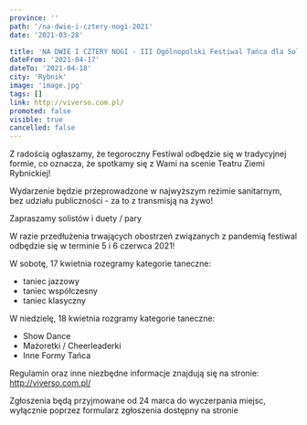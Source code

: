 ```yaml
---
province: ''
path: '/na-dwie-i-cztery-nogi-2021'
date: '2021-03-28'

title: 'NA DWIE I CZTERY NOGI - III Ogólnopolski Festiwal Tańca dla Solistów i Duetów'
dateFrom: '2021-04-17'
dateTo: '2021-04-18'
city: 'Rybnik'
image: 'image.jpg'
tags: []
link: http://viverso.com.pl/
promoted: false
visible: true
cancelled: false
---
```

Z radością ogłaszamy, że tegoroczny Festiwal odbędzie się w tradycyjnej formie, co oznacza, że spotkamy się z Wami na scenie Teatru Ziemi Rybnickiej!

Wydarzenie będzie przeprowadzone w najwyższym reżimie sanitarnym, bez udziału publiczności - za to z transmisją na żywo!

Zapraszamy solistów i duety / pary

W razie przedłużenia trwających obostrzeń związanych z pandemią festiwal odbędzie się w terminie 5 i 6 czerwca 2021!

W sobotę, 17 kwietnia rozegramy kategorie taneczne:
- taniec jazzowy
- taniec współczesny
- taniec klasyczny

W niedzielę, 18 kwietnia rozgramy kategorie taneczne:
- Show Dance
- Mażoretki / Cheerleaderki
- Inne Formy Tańca

Regulamin oraz inne niezbędne informacje znajdują się na stronie:
http://viverso.com.pl/

Zgłoszenia będą przyjmowane od 24 marca do wyczerpania miejsc, wyłącznie poprzez formularz zgłoszenia dostępny na stronie